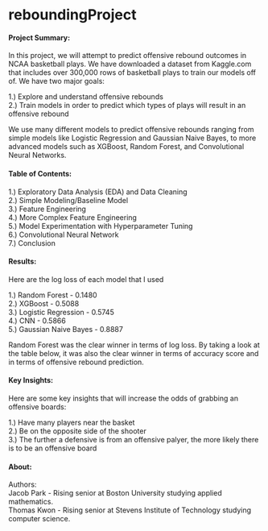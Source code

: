 # reboundingProject

#### Project Summary:  
In this project, we will attempt to predict offensive rebound outcomes in NCAA basketball plays. We have downloaded a dataset from Kaggle.com that includes over 300,000 rows of basketball plays to train our models off of. We have two major goals:  

1.) Explore and understand offensive rebounds  
2.) Train models in order to predict which types of plays will result in an offensive rebound  

We use many different models to predict offensive rebounds ranging from simple models like Logistic Regression and Gaussian Naive Bayes, to more advanced models such as XGBoost, Random Forest, and Convolutional Neural Networks.  

#### Table of Contents:  
1.) Exploratory Data Analysis (EDA) and Data Cleaning  
2.) Simple Modeling/Baseline Model  
3.) Feature Engineering  
4.) More Complex Feature Engineering  
5.) Model Experimentation with Hyperparameter Tuning  
6.) Convolutional Neural Network  
7.) Conclusion  

#### Results:
Here are the log loss of each model that I used  
  
1.) Random Forest - 0.1480  
2.) XGBoost - 0.5088  
3.) Logistic Regression - 0.5745  
4.) CNN - 0.5866  
5.) Gaussian Naive Bayes - 0.8887  

Random Forest was the clear winner in terms of log loss. By taking a look at the table below, it was also the clear winner in terms of accuracy score and in terms of offensive rebound prediction.

#### Key Insights:

Here are some key insights that will increase the odds of grabbing an offensive boards:
  
1.) Have many players near the basket  
2.) Be on the opposite side of the shooter  
3.) The further a defensive is from an offensive palyer, the more likely there is to be an offensive board

#### About:
Authors:  
Jacob Park - Rising senior at Boston University studying applied mathematics.  
Thomas Kwon - Rising senior at Stevens Institute of Technology studying computer science.

